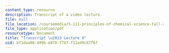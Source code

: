 ```yaml
---
content_type: resource
description: Transcript of a video lecture.
file: null
file_location: /coursemedia/5-111-principles-of-chemical-science-fall-2008/bf1daa08499be878f787f11ad9c87f6f_5-111F08-L09.pdf
file_type: application/pdf
resourcetype: Document
title: "Transcript \u2013 Lecture 9"
uid: bf1daa08-499b-e878-f787-f11ad9c87f6f
---
```

